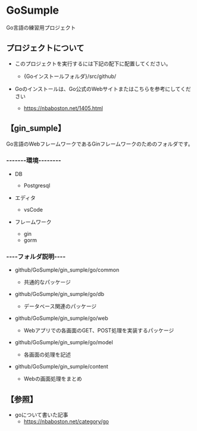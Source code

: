 # GoSumple
Go言語の練習用プロジェクト

## プロジェクトについて
- このプロジェクトを実行するには下記の配下に配置してください。 
  - {Goインストールフォルダ}/src/github/

- Goのインストールは、Go公式のWebサイトまたはこちらを参考にしてください
  - https://nbaboston.net/1405.html

## 【gin_sumple】

Go言語のWebフレームワークであるGinフレームワークのためのフォルダです。

### -------環境--------

- DB
  - Postgresql

- エディタ
  - vsCode

- フレームワーク
  - gin
  - gorm

### ----フォルダ説明----
- github/GoSumple/gin_sumple/go/common
   - 共通的なパッケージ

- github/GoSumple/gin_sumple/go/db
  - データベース関連のパッケージ

- github/GoSumple/gin_sumple/go/web
  - Webアプリでの各画面のGET、POST処理を実装するパッケージ
	
- github/GoSumple/gin_sumple/go/model
  - 各画面の処理を記述

- github/GoSumple/gin_sumple/content
  - Webの画面処理をまとめ
	
## 【参照】
- goについて書いた記事
  - https://nbaboston.net/category/go
